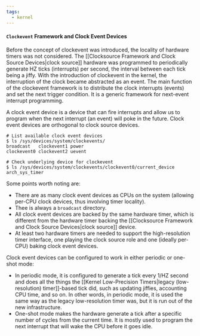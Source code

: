 ```yaml
---
tags:
  - kernel
---
```

#### `Clockevent` Framework and Clock Event Devices
Before the concept of clockevent was introduced, the locality of hardware timers was not considered. The [[Clocksource Framework and Clock Source Devices|clock source]] hardware was programmed to periodically generate HZ ticks (interrupts) per second, the interval between each tick being a jiffy. With the introduction of clockevent in the kernel, the interruption of the clock became abstracted as an event. The main function of the clockevent framework is to distribute the clock interrupts (events) and set the next trigger condition. It is a generic framework for next-event interrupt programming.

A clock event device is a device that can fire interrupts and allow us to program when the next interrupt (an event) will poke in the future. Clock event devices are orthogonal to clock source devices.
```
# List available clock event devices
$ ls /sys/devices/system/clockevents/
broadcast   clockevent1 power
clockevent0 clockevent2 uevent

# Check underlying device for clockevent
$ ls /sys/devices/system/clockevents/clockevent0/current_device
arch_sys_timer
```

Some points worth noting are:
- There are as many clock event devices as CPUs on the system (allowing per-CPU clock devices, thus involving timer locality).
- Thee is always a `broadcast` directory.
- All clock event devices are backed by the same hardware timer, which is different from the hardware timer backing the [[Clocksource Framework and Clock Source Devices|clock source]] device.
- At least two hardware timers are needed to support the high-resolution timer interface, one playing the clock source role and one (ideally per-CPU) baking clock event devices.

Clock event devices can be configured to work in either periodic or one-shot mode:
- In periodic mode, it is configured to generate a tick every 1/HZ second and does all the things the [[Kernel Low-Precision Timers|legacy (low-resolution) timer]]-based tick did, such as updating jiffies, accounting CPU time, and so on. In other words, in periodic mode, it is used the same way as the legacy low-resolution timer was, but it is run out of the new infrastructure.
- One-shot mode makes the hardware generate a tick after a specific number of cycles from the current time. It is mostly used to program the next interrupt that will wake the CPU before it goes idle.